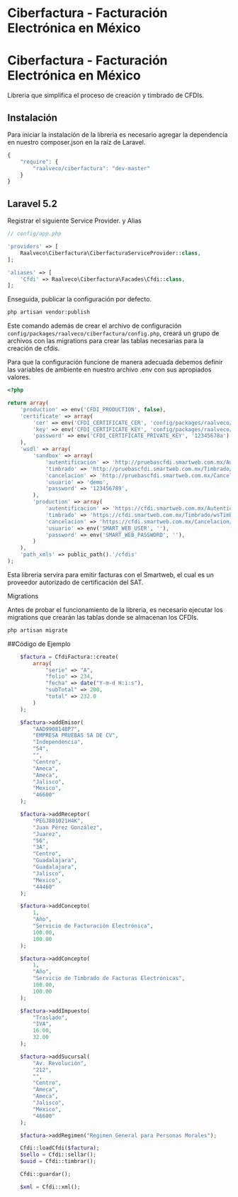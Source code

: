 Ciberfactura - Facturación Electrónica en México
============


# Ciberfactura - Facturación Electrónica en México

Libreria que simplifica el proceso de creación y timbrado de CFDIs.

## Instalación


Para iniciar la instalación de la libreria es necesario agregar la dependencia en nuestro composer.json en la raíz de Laravel.

```js
{
    "require": {
        "raalveco/ciberfactura": "dev-master"
    }
}
```

## Laravel 5.2

Registrar el siguiente Service Provider. y Alias

```php
// config/app.php

'providers' => [
    Raalveco\Ciberfactura\CiberfacturaServiceProvider::class,
];

'aliases' => [
    'Cfdi' => Raalveco\Ciberfactura\Facades\Cfdi::class,
];
```

Enseguida, publicar la configuración por defecto.

```bash
php artisan vendor:publish
```

Este comando además de crear el archivo de configuración `config/packages/raalveco/ciberfactura/config.php`, creará un grupo de archivos con las migrations para crear las tablas necesarias para la creación de cfdis.

Para que la configuración funcione de manera adecuada debemos definir las variables de ambiente en nuestro archivo .env con sus apropiados valores.

```php
<?php

return array(
    'production' => env('CFDI_PRODUCTION', false),
    'certificate' => array(
        'cer' => env('CFDI_CERTIFICATE_CER', 'config/packages/raalveco/ciberfactura/certificate/aad990814bp7_1210261233s.cer'),
        'key' => env('CFDI_CERTIFICATE_KEY', 'config/packages/raalveco/ciberfactura/certificate/aad990814bp7_1210261233s.key'),
        'password' => env('CFDI_CERTIFICATE_PRIVATE_KEY', '12345678a')
    ),
    'wsdl' => array(
        'sandbox' => array(
            'autentificacion' => 'http://pruebascfdi.smartweb.com.mx/Autenticacion/wsAutenticacion.asmx?wsdl',
            'timbrado' => 'http://pruebascfdi.smartweb.com.mx/Timbrado/wsTimbrado.asmx?wsdl',
            'cancelacion' => 'http://pruebascfdi.smartweb.com.mx/Cancelacion/wsCancelacion.asmx?wsdl',
            'usuario' => 'demo',
            'password' => '123456789',
        ),
        'production' => array(
            'autentificacion' => 'https://cfdi.smartweb.com.mx/Autenticacion/wsAutenticacion.asmx?wsdl',
            'timbrado' => 'https://cfdi.smartweb.com.mx/Timbrado/wsTimbrado.asmx?wsdl',
            'cancelacion' => 'https://cfdi.smartweb.com.mx/Cancelacion/wsCancelacion.asmx?wsdl',
            'usuario' => env('SMART_WEB_USER', ''),
            'password' => env('SMART_WEB_PASSWORD', ''),
        )
    ),
    'path_xmls' => public_path().'/cfdis'
);

```

Esta libreria servira para emitir facturas con el Smartweb, el cual es un proveedor autorizado de certificación del SAT.

Migrations

Antes de probar el funcionamiento de la libreria, es necesario ejecutar los migrations que crearán las tablas donde se almacenan los CFDIs.

```bash
php artisan migrate
```

##Código de Ejemplo

```php
    $factura = CfdiFactura::create(
        array(
            "serie" => "A",
            "folio" => 234,
            "fecha" => date("Y-m-d H:i:s"),
            "subTotal" => 200,
            "total" => 232.0
        )
    );

    $factura->addEmisor(
        "AAD990814BP7",
        "EMPRESA PRUEBAS SA DE CV",
        "Independencia",
        "54",
        "",
        "Centro",
        "Ameca",
        "Ameca",
        "Jalisco",
        "Mexico",
        "46600"
    );

    $factura->addReceptor(
        "PEGJ801021H4K",
        "Juan Pérez González",
        "Juarez",
        "56",
        "3A",
        "Centro",
        "Guadalajara",
        "Guadalajara",
        "Jalisco",
        "Mexico",
        "44460"
    );

    $factura->addConcepto(
        1,
        "Año",
        "Servicio de Facturación Electrónica",
        100.00,
        100.00
    );

    $factura->addConcepto(
        1,
        "Año",
        "Servicio de Timbrado de Facturas Electrónicas",
        100.00,
        100.00
    );

    $factura->addImpuesto(
        "Traslado",
        "IVA",
        16.00,
        32.00
    );

    $factura->addSucursal(
        "Av. Revolución",
        "212",
        "",
        "Centro",
        "Ameca",
        "Ameca",
        "Jalisco",
        "Mexico",
        "46600"
    );

    $factura->addRegimen("Regimen General para Personas Morales");

    Cfdi::loadCfdi($factura);
    $sello = Cfdi::sellar();
    $uuid = Cfdi::timbrar();

    Cfdi::guardar();

    $xml = Cfdi::xml();

```